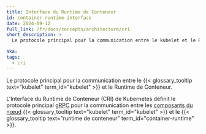 ```yaml
---
title: Interface du Runtime de Conteneur
id: container-runtime-interface
date: 2024-09-12
full_link: /fr/docs/concepts/architecture/cri
short_description: >
  Le protocole principal pour la communication entre le kubelet et le Runtime de Conteneur.

aka:
tags:
  - cri
---
```


Le protocole principal pour la communication entre le {{< glossary_tooltip text="kubelet" term_id="kubelet" >}} et le Runtime de Conteneur.

<!--more-->

L'Interface du Runtime de Conteneur (CRI) de Kubernetes définit le protocole principal [gRPC](https://grpc.io) pour la communication entre les [composants du nœud](/docs/concepts/architecture/#composants-du-nœud) {{< glossary_tooltip text="kubelet" term_id="kubelet" >}} et le {{< glossary_tooltip text="runtime de conteneur" term_id="container-runtime" >}}.

